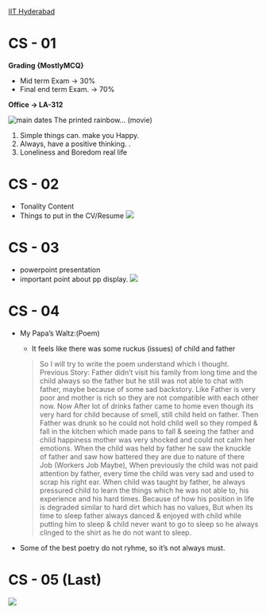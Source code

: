 [IIT Hyderabad](IIT%20Hyderabad.md)
# CS - 01

**Grading {MostlyMCQ}**
- Mid term Exam → 30%
- Final end term Exam. → 70%

**Office → LA-312**

![ main dates ](image.jpg)
The printed rainbow… (movie)

1. Simple things can. make you Happy.
2. Always, have a positive thinking. .
3. Loneliness and Boredom real life

# CS - 02

- Tonality Content
- Things to put in the CV/Resume
![](Communication%20skills%202.png)

# CS - 03

- powerpoint presentation
- important point about pp display.
![](Communication%20skills%203.png)

# CS - 04

- My Papa’s Waltz:(Poem)
	- It feels like there was some ruckus (issues) of child and father
	> So I will try to write the poem understand which i thought.
	> Previous Story: Father didn’t visit his family from long time and the child always so the father but he still was not able to chat with father, maybe because of some sad backstory. Like Father is very poor and mother is rich so they are not compatible with each other now.
	> Now After lot of drinks father came to home even though its very hard for child because of smell, still child held on father.
	> Then Father was drunk so he could not hold child well so they romped & fall in the kitchen which made pans to fall & seeing the father and child happiness mother was very shocked and could not calm her emotions.
	> When the child was held by father he saw the knuckle of father and saw how battered they are due to nature of there Job (Workers Job Maybe), When previously the child was not paid attention by father, every time the child was very sad and used to scrap his right ear.
	> When child was taught by father, he always pressured child to learn the things which he was not able to, his experience and his hard times. Because of how his position in life is degraded similar to hard dirt which has no values, But when its time to sleep father always danced & enjoyed with child while putting him to sleep & child never want to go to sleep so he always clinged to the shirt as he do not want to sleep.
	
	
- Some of the best poetry do not ryhme, so it’s not always must. 

# CS - 05 (Last)

![](Communication%20Skill%20Last.png) 